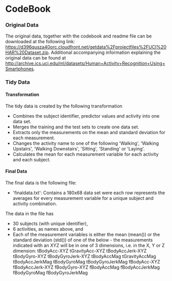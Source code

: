 # CodeBook
### Original Data
The original data, together with the codebook and readme file can be downloaded at the following link: https://d396qusza40orc.cloudfront.net/getdata%2Fprojectfiles%2FUCI%20HAR%20Dataset.zip. Additional accompanying information explaining the original data can be found at http://archive.ics.uci.edu/ml/datasets/Human+Activity+Recognition+Using+Smartphones.

### Tidy Data
#### Transformation
The tidy data is created by the following transformation 
* Combines the subject identifier, predictor values and activity into one data set.
* Merges the training and the test sets to create one data set.
* Extracts only the measurements on the mean and standard deviation for each measurement.
* Changes the activity name to one of the following 'Walking', 'Walking Upstairs', 'Walking Downstairs', 'Sitting', 'Standing' or 'Laying'.
* Calculates the mean for each measurement variable for each activity and each subject.

#### Final Data
The final data is the following file:
* 'finaldata.txt': Contains a 180x68 data set were each row represents the averages for every measurement variable for a unique subject and activity combination.

The data in the file has
* 30 subjects (with unique identifier),
* 6 activities, as names above, and
* Each of the measurement variables is either the mean (mean()) or the standard deviation (std()) of one of the below - the measurements indicated with an XYZ will be in one of 3 dimensions, i.e. in the X, Y or Z dimension:
tBodyAcc-XYZ
tGravityAcc-XYZ
tBodyAccJerk-XYZ
tBodyGyro-XYZ
tBodyGyroJerk-XYZ
tBodyAccMag
tGravityAccMag
tBodyAccJerkMag
tBodyGyroMag
tBodyGyroJerkMag
fBodyAcc-XYZ
fBodyAccJerk-XYZ
fBodyGyro-XYZ
fBodyAccMag
fBodyAccJerkMag
fBodyGyroMag
fBodyGyroJerkMag
